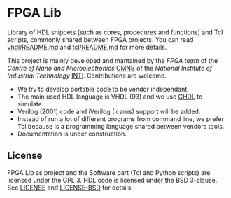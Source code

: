 # FPGA Lib

Library of HDL snippets (such as cores, procedures and functions) and Tcl scripts, commonly shared
between FPGA projects.
You can read [vhdl/README.md](vhdl/README.md) and [tcl/README.md](tcl/README.md) for more details.

This project is mainly developed and mantained by the *FPGA team* of the
*Centre of Nano and Microelectronics* [CMNB](http://www.inti.gob.ar/microynanoelectronica/)
of the *National Institute of Industrial Technology* [INTI](http://www.inti.gob.ar/).
Contributions are welcome.

* We try to develop portable code to be vendor independant.
* The main used HDL language is VHDL (93) and we use [GHDL](http://ghdl.free.fr/) to simulate.
* Verilog (2001) code and iVerilog (Icarus) support will be added.
* Instead of run a lot of different programs from command line, we prefer Tcl because is a
  programming language shared between vendors tools.
* Documentation is under construction.

## License

FPGA Lib as project and the Software part (Tcl and Python scripts) are licensed under the GPL 3.
HDL code is licensed under the BSD 3-clause.
See [LICENSE](LICENSE) and [LICENSE-BSD](LICENSE-BSD) for details.
